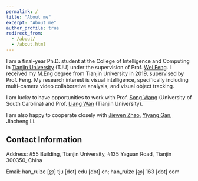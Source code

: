 ```yaml
---
permalink: /
title: "About me"
excerpt: "About me"
author_profile: true
redirect_from: 
  - /about/
  - /about.html
---
```



I am a final-year Ph.D. student at the College of Intelligence and Computing in [Tianjin University](http://www.tju.edu.cn/) (TJU) under the supervision of Prof. [Wei Feng](http://cic.tju.edu.cn/faculty/fengwei/index.html). 
I received my M.Eng degree from Tianjin University in 2019, supervised by Prof. Feng.
My research interest is visual intelligence, specifically including multi-camera video collaborative analysis, and visual object tracking.

I am lucky to have opportunities to work with Prof. [Song Wang](https://cse.sc.edu/~songwang/) (University of South Carolina) and Prof. [Liang Wan](http://cic.tju.edu.cn/faculty/lwan/index.html) (Tianjin University). 

I am also happy to cooperate closely with [Jiewen Zhao](https://scholar.google.com/citations?user=kjDZaX8AAAAJ&hl=zh-CN), [Yiyang Gan](https://scholar.google.com/citations?user=TO3J9vgAAAAJ&hl=zh-CN), Jiacheng Li.

## Contact Information

Address: #55 Building, Tianjin University, #135 Yaguan Road, Tianjin 300350, China

Email: han_ruize [@] tju [dot] edu [dot] cn; han_ruize [@] 163 [dot] com


